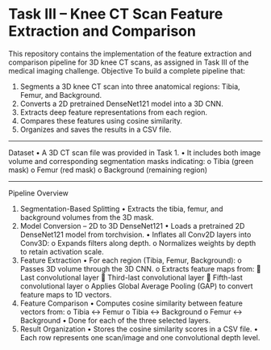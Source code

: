 # Task III – Knee CT Scan Feature Extraction and Comparison
This repository contains the implementation of the feature extraction and comparison pipeline for 3D knee CT scans, as assigned in Task III of the medical imaging challenge.
Objective
To build a complete pipeline that:
1.	Segments a 3D knee CT scan into three anatomical regions: Tibia, Femur, and Background.
2.	Converts a 2D pretrained DenseNet121 model into a 3D CNN.
3.	Extracts deep feature representations from each region.
4.	Compares these features using cosine similarity.
5.	Organizes and saves the results in a CSV file.
________________________________________
Dataset
•	A 3D CT scan file was provided in Task 1.
•	It includes both image volume and corresponding segmentation masks indicating:
o	Tibia (green mask)
o	Femur (red mask)
o	Background (remaining region)
________________________________________
Pipeline Overview
1. Segmentation-Based Splitting
•	Extracts the tibia, femur, and background volumes from the 3D mask.
2. Model Conversion – 2D to 3D DenseNet121
•	Loads a pretrained 2D DenseNet121 model from torchvision.
•	Inflates all Conv2D layers into Conv3D:
o	Expands filters along depth.
o	Normalizes weights by depth to retain activation scale.
3. Feature Extraction
•	For each region (Tibia, Femur, Background):
o	Passes 3D volume through the 3D CNN.
o	Extracts feature maps from:
	Last convolutional layer
	Third-last convolutional layer
	Fifth-last convolutional layer
o	Applies Global Average Pooling (GAP) to convert feature maps to 1D vectors.
4. Feature Comparison
•	Computes cosine similarity between feature vectors from:
o	Tibia ↔ Femur
o	Tibia ↔ Background
o	Femur ↔ Background
•	Done for each of the three selected layers.
5. Result Organization
•	Stores the cosine similarity scores in a CSV file.
•	Each row represents one scan/image and one convolutional depth level.
